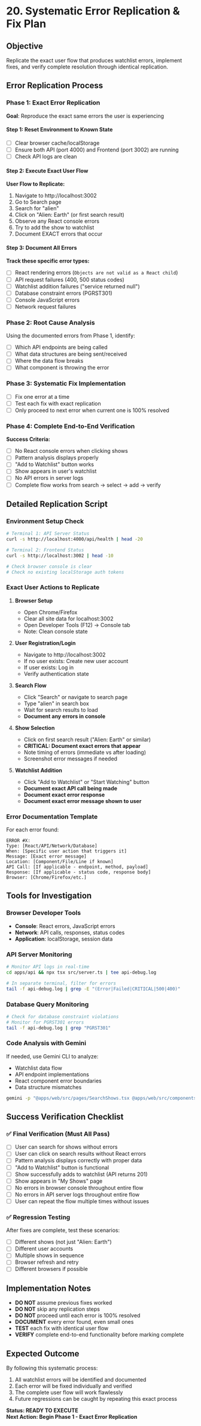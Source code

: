 # 20. Systematic Error Replication & Fix Plan

## Objective
Replicate the exact user flow that produces watchlist errors, implement fixes, and verify complete resolution through identical replication.

## Error Replication Process

### Phase 1: Exact Error Replication
**Goal**: Reproduce the exact same errors the user is experiencing

#### Step 1: Reset Environment to Known State
- [ ] Clear browser cache/localStorage
- [ ] Ensure both API (port 4000) and Frontend (port 3002) are running
- [ ] Check API logs are clean

#### Step 2: Execute Exact User Flow
**User Flow to Replicate:**
1. Navigate to http://localhost:3002
2. Go to Search page 
3. Search for "alien"
4. Click on "Alien: Earth" (or first search result)
5. Observe any React console errors
6. Try to add the show to watchlist
7. Document EXACT errors that occur

#### Step 3: Document All Errors
**Track these specific error types:**
- [ ] React rendering errors (`Objects are not valid as a React child`)
- [ ] API request failures (400, 500 status codes)
- [ ] Watchlist addition failures ("service returned null")
- [ ] Database constraint errors (PGRST301)
- [ ] Console JavaScript errors
- [ ] Network request failures

### Phase 2: Root Cause Analysis
Using the documented errors from Phase 1, identify:
- [ ] Which API endpoints are being called
- [ ] What data structures are being sent/received
- [ ] Where the data flow breaks
- [ ] What component is throwing the error

### Phase 3: Systematic Fix Implementation
- [ ] Fix one error at a time
- [ ] Test each fix with exact replication
- [ ] Only proceed to next error when current one is 100% resolved

### Phase 4: Complete End-to-End Verification
**Success Criteria:**
- [ ] No React console errors when clicking shows
- [ ] Pattern analysis displays properly
- [ ] "Add to Watchlist" button works
- [ ] Show appears in user's watchlist
- [ ] No API errors in server logs
- [ ] Complete flow works from search → select → add → verify

## Detailed Replication Script

### Environment Setup Check
```bash
# Terminal 1: API Server Status
curl -s http://localhost:4000/api/health | head -20

# Terminal 2: Frontend Status  
curl -s http://localhost:3002 | head -10

# Check browser console is clear
# Check no existing localStorage auth tokens
```

### Exact User Actions to Replicate
1. **Browser Setup**
   - Open Chrome/Firefox
   - Clear all site data for localhost:3002
   - Open Developer Tools (F12) → Console tab
   - Note: Clean console state

2. **User Registration/Login**
   - Navigate to http://localhost:3002
   - If no user exists: Create new user account
   - If user exists: Log in
   - Verify authentication state

3. **Search Flow**
   - Click "Search" or navigate to search page
   - Type "alien" in search box
   - Wait for search results to load
   - **Document any errors in console**

4. **Show Selection**
   - Click on first search result ("Alien: Earth" or similar)
   - **CRITICAL: Document exact errors that appear**
   - Note timing of errors (immediate vs after loading)
   - Screenshot error messages if needed

5. **Watchlist Addition**
   - Click "Add to Watchlist" or "Start Watching" button
   - **Document exact API call being made**
   - **Document exact error response**
   - **Document exact error message shown to user**

### Error Documentation Template
For each error found:
```
ERROR #X:
Type: [React/API/Network/Database]
When: [Specific user action that triggers it]
Message: [Exact error message]
Location: [Component/File/Line if known]
API Call: [If applicable - endpoint, method, payload]
Response: [If applicable - status code, response body]
Browser: [Chrome/Firefox/etc.]
```

## Tools for Investigation

### Browser Developer Tools
- **Console**: React errors, JavaScript errors
- **Network**: API calls, responses, status codes
- **Application**: localStorage, session data

### API Server Monitoring
```bash
# Monitor API logs in real-time
cd apps/api && npx tsx src/server.ts | tee api-debug.log

# In separate terminal, filter for errors
tail -f api-debug.log | grep -E "(Error|Failed|CRITICAL|500|400)"
```

### Database Query Monitoring
```bash
# Check for database constraint violations
# Monitor for PGRST301 errors
tail -f api-debug.log | grep "PGRST301"
```

### Code Analysis with Gemini
If needed, use Gemini CLI to analyze:
- Watchlist data flow
- API endpoint implementations
- React component error boundaries
- Data structure mismatches

```bash
gemini -p "@apps/web/src/pages/SearchShows.tsx @apps/web/src/components/PatternAnalysis.tsx @apps/api/src/routes/watchlist-v2.ts @apps/api/src/services/WatchlistService.ts Analyze the complete data flow from clicking a show in search results to adding it to watchlist. Identify where errors could occur and what data structure mismatches exist."
```

## Success Verification Checklist

### ✅ Final Verification (Must All Pass)
- [ ] User can search for shows without errors
- [ ] User can click on search results without React errors  
- [ ] Pattern analysis displays correctly with proper data
- [ ] "Add to Watchlist" button is functional
- [ ] Show successfully adds to watchlist (API returns 201)
- [ ] Show appears in "My Shows" page
- [ ] No errors in browser console throughout entire flow
- [ ] No errors in API server logs throughout entire flow
- [ ] User can repeat the flow multiple times without issues

### ✅ Regression Testing
After fixes are complete, test these scenarios:
- [ ] Different shows (not just "Alien: Earth")
- [ ] Different user accounts
- [ ] Multiple shows in sequence
- [ ] Browser refresh and retry
- [ ] Different browsers if possible

## Implementation Notes

- **DO NOT** assume previous fixes worked
- **DO NOT** skip any replication steps
- **DO NOT** proceed until each error is 100% resolved
- **DOCUMENT** every error found, even small ones
- **TEST** each fix with identical user flow
- **VERIFY** complete end-to-end functionality before marking complete

## Expected Outcome

By following this systematic process:
1. All watchlist errors will be identified and documented
2. Each error will be fixed individually and verified
3. The complete user flow will work flawlessly
4. Future regressions can be caught by repeating this exact process

**Status: READY TO EXECUTE**  
**Next Action: Begin Phase 1 - Exact Error Replication**